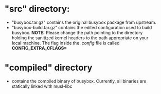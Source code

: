 # "src" directory:
- "busybox.tar.gz" contains the original busybox package from upstream.
- "busybox-build.tar.gz" contains the edited configuration used to build busybox.
**NOTE:** Please change the path pointing to the directory holding the sanitized kernel
headers to the path appropriate on your local machine. 
The flag inside the *.config* file is called **CONFIG_EXTRA_CFLAGS=**

# "compiled" directory
- contains the compiled binary of busybox. Currently, all binaries are statically linked with musl-libc
